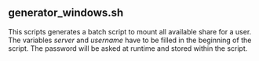 ## generator_windows.sh
This scripts generates a batch script to mount all available share for a user. The variables _server_ and _username_ have to be filled in the beginning of the script. The password will be asked at runtime and stored within the script.